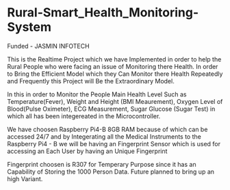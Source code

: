 # Rural-Smart_Health_Monitoring-System

Funded - JASMIN INFOTECH

This is the Realtime Project which we have Implemented in order to help the Rural People who were facing an issue of Monitoring there Health. In order to Bring the Efficient Model which they Can Monitor there Health Repeatedly and Frequently this Project will Be the Extraordinary Model.

In this in order to Monitor the People Main Health Level Such as Temperature(Fever), Weight and Height (BMI Meaurement), Oxygen Level of Blood(Pulse Oximeter), ECG Measurement, Sugar Glucose (Sugar Test) in which all has been integereated in the Microcontroller.

We have choosen Raspberry Pi4-B 8GB RAM because of which can be accessed 24/7 and by Integerating all the Medical Instruments to the Raspberry Pi4 - B we will be having an Fingerprint Sensor which is used for accessing an Each User by having an Unique Fingerprint

Fingerprint choosen is R307 for Temperary Purpose since it has an Capability of Storing the 1000 Person Data. Future planned to bring up an high Variant.
